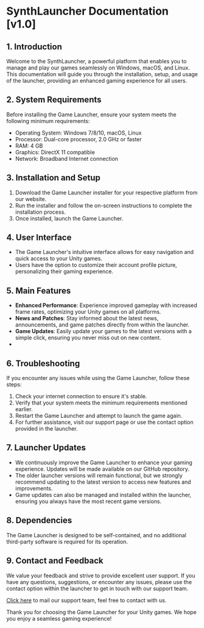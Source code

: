  # SynthLauncher Documentation [v1.0]

## 1. Introduction

Welcome to the SynthLauncher, a powerful platform that enables you to manage and play our games seamlessly on Windows, macOS, and Linux. This documentation will guide you through the installation, setup, and usage of the launcher, providing an enhanced gaming experience for all users.

## 2. System Requirements

Before installing the Game Launcher, ensure your system meets the following minimum requirements:

- Operating System: Windows 7/8/10, macOS, Linux
- Processor: Dual-core processor, 2.0 GHz or faster
- RAM: 4 GB
- Graphics: DirectX 11 compatible
- Network: Broadband Internet connection

## 3. Installation and Setup

1. Download the Game Launcher installer for your respective platform from our website.
2. Run the installer and follow the on-screen instructions to complete the installation process.
3. Once installed, launch the Game Launcher.

## 4. User Interface

- The Game Launcher's intuitive interface allows for easy navigation and quick access to your Unity games.
- Users have the option to customize their account profile picture, personalizing their gaming experience.

## 5. Main Features

- **Enhanced Performance**: Experience improved gameplay with increased frame rates, optimizing your Unity games on all platforms.
- **News and Patches**: Stay informed about the latest news, announcements, and game patches directly from within the launcher.
- **Game Updates**: Easily update your games to the latest versions with a simple click, ensuring you never miss out on new content.
- 
## 6. Troubleshooting

If you encounter any issues while using the Game Launcher, follow these steps:

1. Check your internet connection to ensure it's stable.
2. Verify that your system meets the minimum requirements mentioned earlier.
3. Restart the Game Launcher and attempt to launch the game again.
4. For further assistance, visit our support page or use the contact option provided in the launcher.

## 7. Launcher Updates

- We continuously improve the Game Launcher to enhance your gaming experience. Updates will be made available on our GitHub repository.
- The older launcher versions will remain functional, but we strongly recommend updating to the latest version to access new features and improvements.
- Game updates can also be managed and installed within the launcher, ensuring you always have the most recent game versions.

## 8. Dependencies

The Game Launcher is designed to be self-contained, and no additional third-party software is required for its operation.

## 9. Contact and Feedback

We value your feedback and strive to provide excellent user support. If you have any questions, suggestions, or encounter any issues, please use the contact option within the launcher to get in touch with our support team.

[Click here](mailto:synthwavesupport@gmail.com) to mail our support team, feel free to contact with us. 


Thank you for choosing the Game Launcher for your Unity games. We hope you enjoy a seamless gaming experience!
